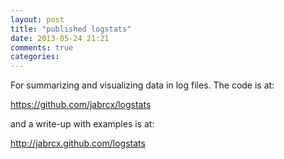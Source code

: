 ```yaml
---
layout: post
title: "published logstats"
date: 2013-05-24 21:21
comments: true
categories: 
---
```


For summarizing and visualizing data in log files.
The code is at:

<https://github.com/jabrcx/logstats>

and a write-up with examples is at:

<http://jabrcx.github.com/logstats>
